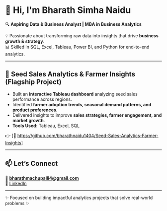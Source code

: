 # 👋 Hi, I'm Bharath Simha Naidu  

🔍 **Aspiring Data & Business Analyst | MBA in Business Analytics**  

💡 Passionate about transforming raw data into insights that drive **business growth & strategy**.  
📊 Skilled in SQL, Excel, Tableau, Power BI, and Python for end-to-end analytics.  

---

## 🌱 Seed Sales Analytics & Farmer Insights (Flagship Project)  

- Built an **interactive Tableau dashboard** analyzing seed sales performance across regions.  
- Identified **farmer adoption trends, seasonal demand patterns, and product preferences**.  
- Delivered insights to improve **sales strategies, farmer engagement, and market growth**.  
- **Tools Used:** Tableau, Excel, SQL  

👉 [🔗 https://github.com/bharathnaidu1404/Seed-Sales-Analytics-Farmer-Insights] 

---

## 📫 Let’s Connect  
📧 **bharathmachupalli4@gmail.com**  
💼 [LinkedIn](https://www.linkedin.com/in/bharath-machupalli-aab146198)  

---
✨ Focused on building impactful analytics projects that solve real-world problems ✨


<!--
**bharathnaidu1404/bharathnaidu1404** is a ✨ _special_ ✨ repository because its `README.md` (this file) appears on your GitHub profile.

Here are some ideas to get you started:

- 🔭 I’m currently working on ...
- 🌱 I’m currently learning ...
- 👯 I’m looking to collaborate on ...
- 🤔 I’m looking for help with ...
- 💬 Ask me about ...
- 📫 How to reach me: ...
- 😄 Pronouns: ...
- ⚡ Fun fact: ...
-->
